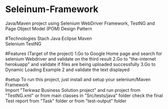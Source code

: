 # Seleinum-Framework
Java/Maven project using Selenium WebDriver Framework, TestNG and Page Object Model (POM) Design Pattern

#Technologies Stach
Java
Eclipse
Maven    
Selenium
TestNG

#Features (Target of the project)
1.Go to Google Home page and search for selenium Webdriver and validate on the third result
2.Go to "the-internet herokuapp" and validate if files are being uploaded successfully
3.Go to Dynamic Loading Example 2 and validate the text displayed

#setup
To run this project, just install and setup your selenium/Maven Framework  
Import "Terkwaz Business Solution project" and run project from "TestNG.xml" or from main classes in "Src/tests/java" folder
check the final Test report from "Task" folder or from "test-output" folder
